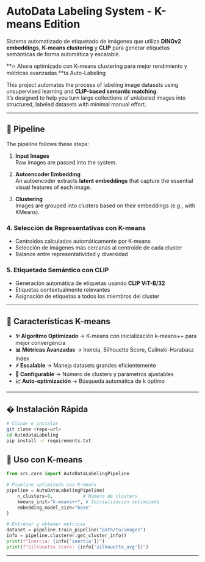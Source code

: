 # AutoData Labeling System - K-means Edition

Sistema automatizado de etiquetado de imágenes que utiliza **DINOv2 embeddings**, **K-means clustering** y **CLIP** para generar etiquetas semánticas de forma automática y escalable.

**🔥 Ahora optimizado con K-means clustering para mejor rendimiento y métricas avanzadas.**ta Auto-Labeling

This project automates the process of labeling image datasets using unsupervised learning and **CLIP-based semantic matching**.  
It’s designed to help you turn large collections of unlabeled images into structured, labeled datasets with minimal manual effort.  

---

## 📌 Pipeline

The pipeline follows these steps:

1. **Input Images**  
   Raw images are passed into the system.  

2. **Autoencoder Embedding**  
   An autoencoder extracts **latent embeddings** that capture the essential visual features of each image.  

3. **Clustering**  
   Images are grouped into clusters based on their embeddings (e.g., with KMeans).  

### 4. **Selección de Representativas con K-means**
- Centroides calculados automáticamente por K-means
- Selección de imágenes más cercanas al centroide de cada cluster
- Balance entre representatividad y diversidad

### 5. **Etiquetado Semántico con CLIP**
- Generación automática de etiquetas usando **CLIP ViT-B/32**
- Etiquetas contextualmente relevantes
- Asignación de etiquetas a todos los miembros del cluster

---

## 🔑 Características K-means

- **✨ Algoritmo Optimizado** → K-means con inicialización k-means++ para mejor convergencia
- **📊 Métricas Avanzadas** → Inercia, Silhouette Score, Calinski-Harabasz Index
- **⚡ Escalable** → Maneja datasets grandes eficientemente  
- **🎯 Configurable** → Número de clusters y parámetros ajustables
- **📈 Auto-optimización** → Búsqueda automática de k óptimo

---

## �️ Instalación Rápida

```bash
# Clonar e instalar
git clone <repo-url>
cd AutodataLabeling
pip install -r requirements.txt
```

## 🚀 Uso con K-means

```python
from src.core import AutoDataLabelingPipeline

# Pipeline optimizado con K-means
pipeline = AutoDataLabelingPipeline(
    n_clusters=8,           # Número de clusters
    kmeans_init="k-means++", # Inicialización optimizada
    embedding_model_size="base"
)

# Entrenar y obtener métricas
dataset = pipeline.train_pipeline("path/to/images")
info = pipeline.clusterer.get_cluster_info()
print(f"Inercia: {info['inertia']}")
print(f"Silhouette Score: {info['silhouette_avg']}")
```

---
